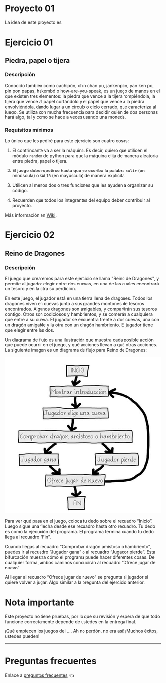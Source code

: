 # Proyecto 01
La idea de este proyecto es 

# Ejercicio 01

## Piedra, papel o tijera

### Descripción

Conocido también como cachipún, chin chan pu, jankenpón, yan ken po, pin pon papas, hakembó o how-are-you-speak, es un juego de manos en el que existen tres elementos: la piedra que vence a la tijera rompiéndola, la tijera que vence al papel cortándolo y el papel que vence a la piedra envolviéndola, dando lugar a un círculo o ciclo cerrado, que caracteriza al juego. Se utiliza con mucha frecuencia para decidir quién de dos personas hará algo, tal y como se hace a veces usando una moneda.

### Requisitos mínimos

Lo único que les pediré para este ejercicio son cuatro cosas:

1. El contrincante va a ser la máquina. Es decir, quiero que utilicen el módulo `random` de python para que la máquina elija de manera aleatoria entre piedra, papel o tijera. 

2. El juego debe repetirse hasta que yo escriba la palabra `salir` (en minúscula) o `SALIR` (en mayúscula)  de manera explícita. 

3. Utilicen al menos dos o tres funciones que les ayuden a organizar su código.

4. Recuerden que todos los integrantes del equipo deben contribuir al proyecto.

Más información en [Wiki](https://es.wikipedia.org/wiki/Piedra,_papel_o_tijera).

# Ejercicio 02

## Reino de Dragones

### Descripción

El juego que crearemos para este ejercicio se llama "Reino de Dragones", y permite al jugador elegir entre dos cuevas, en una de las cuales encontrará un tesoro y en la otra su perdición.

En este juego, el jugador está en una tierra llena de dragones. Todos los dragones viven en cuevas junto a sus grandes montones de tesoros encontrados. Algunos dragones son amigables, y compartirán sus tesoros contigo. Otros son codiciosos y hambrientos, y se comerán a cualquiera que entre a su cueva. El jugador se encuentra frente a dos cuevas, una con un dragón amigable y la otra con un dragón hambriento. El jugador tiene que elegir entre las dos.

Un diagrama de flujo es una ilustración que muestra cada posible acción que puede ocurrir en el juego, y qué acciones llevan a qué otras acciones. La siguiente imagen es un diagrama de flujo para Reino de Dragones:

![Diagrama de flujo](docs/erd-dfd.jpeg?raw=true)


Para ver qué pasa en el juego, coloca tu dedo sobre el recuadro “Inicio”. Luego sigue una flecha desde ese recuadro hasta otro recuadro. Tu dedo es como la ejecución del programa. El programa termina cuando tu dedo llega al recuadro “Fin”.

Cuando llegas al recuadro “Comprobar dragón amistoso o hambriento”, puedes ir al recuadro “Jugador gana” o al recuadro “Jugador pierde”. Esta bifurcación muestra cómo el programa puede hacer diferentes cosas. De cualquier forma, ambos caminos conducirán al recuadro “Ofrece jugar de nuevo”.

Al llegar al recuadro “Ofrece jugar de nuevo” se pregunta al jugador si quiere volver a jugar. Algo similar a la pregunta del ejercicio anterior.

# Nota importante

Este proyecto no tiene pruebas, por lo que su revisión y espera de que todo funcione correctamente depende de ustedes en la entrega final.

¡Qué empiecen los juegos del .... Ah no perdón, no era así! ¡Muchos éxitos, ustedes pueden!

---


# Preguntas frecuentes

Enlace a [preguntas frecuentes](https://www.notion.so/kevslife/Preguntas-frecuentes-a5dfd7afd0dd4202b3aa3ea83eb33778) 👈
